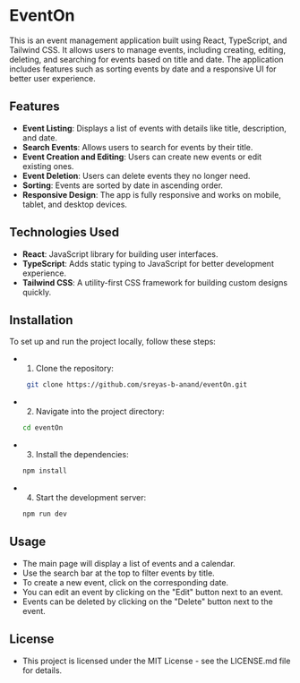 # EventOn

This is an event management application built using React, TypeScript, and Tailwind CSS. It allows users to manage events, including creating, editing, deleting, and searching for events based on title and date. The application includes features such as sorting events by date and a responsive UI for better user experience.

## Features

- **Event Listing**: Displays a list of events with details like title, description, and date.
- **Search Events**: Allows users to search for events by their title.
- **Event Creation and Editing**: Users can create new events or edit existing ones.
- **Event Deletion**: Users can delete events they no longer need.
- **Sorting**: Events are sorted by date in ascending order.
- **Responsive Design**: The app is fully responsive and works on mobile, tablet, and desktop devices.

## Technologies Used

- **React**: JavaScript library for building user interfaces.
- **TypeScript**: Adds static typing to JavaScript for better development experience.
- **Tailwind CSS**: A utility-first CSS framework for building custom designs quickly.


## Installation

To set up and run the project locally, follow these steps:

- 1. Clone the repository:
  ```bash
   git clone https://github.com/sreyas-b-anand/eventOn.git

- 2. Navigate into the project directory:
  ```bash
  cd eventOn
- 3. Install the dependencies:
  ```bash
  npm install
- 4. Start the development server:
  ```bash
  npm run dev

## Usage
 - The main page will display a list of events and a calendar.
 - Use the search bar at the top to filter events by title.
 - To create a new event, click on the corresponding date.
 - You can edit an event by clicking on the "Edit" button next to an event.
 - Events can be deleted by clicking on the "Delete" button next to the event.

## License
- This project is licensed under the MIT License - see the LICENSE.md file for details.
